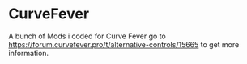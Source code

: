 # CurveFever
A bunch of Mods i coded for Curve Fever go to https://forum.curvefever.pro/t/alternative-controls/15665 to get more information.
